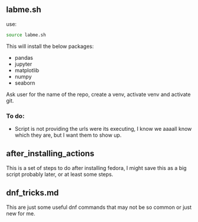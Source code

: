 ## labme.sh

use:
```bash
source labme.sh
```
This will install the below packages:

- pandas
- jupyter
- matplotlib
- numpy
- seaborn

Ask user for the name of the repo, create a venv, activate venv and activate git.

### To do:

- Script is not providing the urls were its executing, I know we aaaall know which they are, but I want them to show up.

## after_installing_actions

This is a set of steps to do after installing fedora, I might save this as a big script probably later, or at least some steps.

## dnf_tricks.md

This are just some useful dnf commands that may not be so common or just new for me.
